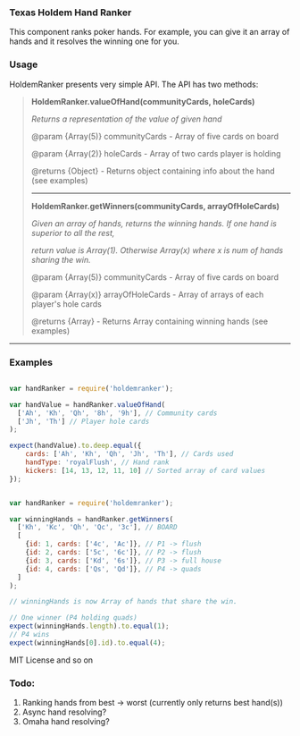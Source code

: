 ### Texas Holdem Hand Ranker

This component ranks poker hands. For example, you can give it an array of hands and it resolves the winning one for you.

### Usage

HoldemRanker presents very simple API. The API has two methods:

> **HoldemRanker.valueOfHand(communityCards, holeCards)**
>
> *Returns a representation of the value of given hand*
>
> @param {Array(5)} communityCards - Array of five cards on board
>
> @param {Array(2)} holeCards - Array of two cards player is holding
>
> @returns {Object} - Returns object containing info about the hand (see examples)
>
> ---
>
> **HoldemRanker.getWinners(communityCards, arrayOfHoleCards)**
>
> *Given an array of hands, returns the winning hands. If one hand is superior to all the rest,*
>
> *return value is Array(1). Otherwise Array(x) where x is num of hands sharing the win.*
>
> @param {Array(5)} communityCards - Array of five cards on board
>
> @param {Array(x)} arrayOfHoleCards - Array of arrays of each player's hole cards
>
> @returns {Array} - Returns Array containing winning hands (see examples)
>

---

### Examples

```javascript

var handRanker = require('holdemranker');

var handValue = handRanker.valueOfHand(
  ['Ah', 'Kh', 'Qh', '8h', '9h'], // Community cards
  ['Jh', 'Th'] // Player hole cards
);

expect(handValue).to.deep.equal({
	cards: ['Ah', 'Kh', 'Qh', 'Jh', 'Th'], // Cards used
	handType: 'royalFlush', // Hand rank
	kickers: [14, 13, 12, 11, 10] // Sorted array of card values
});


```

```javascript

var handRanker = require('holdemranker');

var winningHands = handRanker.getWinners(
  ['Kh', 'Kc', 'Qh', 'Qc', '3c'], // BOARD
  [
    {id: 1, cards: ['4c', 'Ac']}, // P1 -> flush
    {id: 2, cards: ['5c', '6c']}, // P2 -> flush
    {id: 3, cards: ['Kd', '6s']}, // P3 -> full house
    {id: 4, cards: ['Qs', 'Qd']}, // P4 -> quads
  ]
);

// winningHands is now Array of hands that share the win.

// One winner (P4 holding quads)
expect(winningHands.length).to.equal(1);
// P4 wins
expect(winningHands[0].id).to.equal(4);

```

MIT License and so on

### Todo:

1. Ranking hands from best -> worst (currently only returns best hand(s))
2. Async hand resolving?
3. Omaha hand resolving?